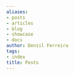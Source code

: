 ```yaml
---
aliases:
- posts
- articles
- blog
- showcase
- docs
author: Denzil Ferreira
tags:
- index
title: Posts
---
```

